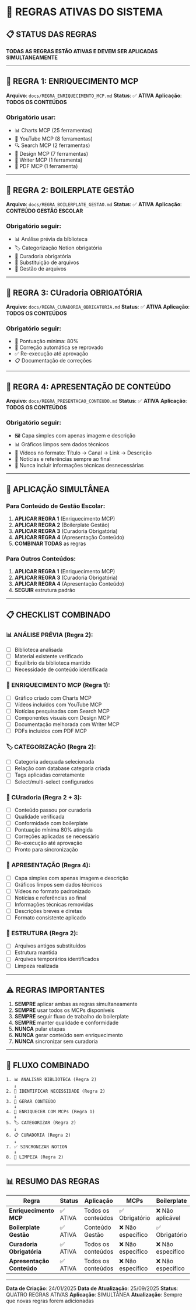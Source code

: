 # 🚀 REGRAS ATIVAS DO SISTEMA

## 📋 **STATUS DAS REGRAS**

**TODAS AS REGRAS ESTÃO ATIVAS E DEVEM SER APLICADAS SIMULTANEAMENTE**

---

## 🎯 **REGRA 1: ENRIQUECIMENTO MCP**
**Arquivo**: `docs/REGRA_ENRIQUECIMENTO_MCP.md`
**Status**: ✅ **ATIVA**
**Aplicação**: **TODOS OS CONTEÚDOS**

### **Obrigatório usar:**
- 📊 Charts MCP (25 ferramentas)
- 🎥 YouTube MCP (8 ferramentas)
- 🔍 Search MCP (2 ferramentas)
- 🎨 Design MCP (7 ferramentas)
- 📝 Writer MCP (1 ferramenta)
- 📄 PDF MCP (1 ferramenta)

---

## 🎯 **REGRA 2: BOILERPLATE GESTÃO**
**Arquivo**: `docs/REGRA_BOILERPLATE_GESTAO.md`
**Status**: ✅ **ATIVA**
**Aplicação**: **CONTEÚDO GESTÃO ESCOLAR**

### **Obrigatório seguir:**
- 📊 Análise prévia da biblioteca
- 🏷️ Categorização Notion obrigatória
- 📝 Curadoria obrigatória
- 🔄 Substituição de arquivos
- 📁 Gestão de arquivos

---

## 🎯 **REGRA 3: CUradoria OBRIGATÓRIA**
**Arquivo**: `docs/REGRA_CURADORIA_OBRIGATORIA.md`
**Status**: ✅ **ATIVA**
**Aplicação**: **TODOS OS CONTEÚDOS**

### **Obrigatório seguir:**
- 🎯 Pontuação mínima: 80%
- 🔧 Correção automática se reprovado
- ✅ Re-execução até aprovação
- 📋 Documentação de correções

---

## 🎯 **REGRA 4: APRESENTAÇÃO DE CONTEÚDO**
**Arquivo**: `docs/REGRA_PRESENTACAO_CONTEUDO.md`
**Status**: ✅ **ATIVA**
**Aplicação**: **TODOS OS CONTEÚDOS**

### **Obrigatório seguir:**
- 🖼️ Capa simples com apenas imagem e descrição
- 📊 Gráficos limpos sem dados técnicos
- 🎥 Vídeos no formato: Título → Canal → Link → Descrição
- 📰 Notícias e referências sempre ao final
- 🚫 Nunca incluir informações técnicas desnecessárias

---

## 🔄 **APLICAÇÃO SIMULTÂNEA**

### **Para Conteúdo de Gestão Escolar:**
1. **APLICAR REGRA 1** (Enriquecimento MCP)
2. **APLICAR REGRA 2** (Boilerplate Gestão)
3. **APLICAR REGRA 3** (Curadoria Obrigatória)
4. **APLICAR REGRA 4** (Apresentação Conteúdo)
5. **COMBINAR TODAS** as regras

### **Para Outros Conteúdos:**
1. **APLICAR REGRA 1** (Enriquecimento MCP)
2. **APLICAR REGRA 3** (Curadoria Obrigatória)
3. **APLICAR REGRA 4** (Apresentação Conteúdo)
4. **SEGUIR** estrutura padrão

---

## 📋 **CHECKLIST COMBINADO**

### **📊 ANÁLISE PRÉVIA (Regra 2):**
- [ ] Biblioteca analisada
- [ ] Material existente verificado
- [ ] Equilíbrio da biblioteca mantido
- [ ] Necessidade de conteúdo identificada

### **🎨 ENRIQUECIMENTO MCP (Regra 1):**
- [ ] Gráfico criado com Charts MCP
- [ ] Vídeos incluídos com YouTube MCP
- [ ] Notícias pesquisadas com Search MCP
- [ ] Componentes visuais com Design MCP
- [ ] Documentação melhorada com Writer MCP
- [ ] PDFs incluídos com PDF MCP

### **🏷️ CATEGORIZAÇÃO (Regra 2):**
- [ ] Categoria adequada selecionada
- [ ] Relação com database categoria criada
- [ ] Tags aplicadas corretamente
- [ ] Select/multi-select configurados

### **📝 CUradoria (Regra 2 + 3):**
- [ ] Conteúdo passou por curadoria
- [ ] Qualidade verificada
- [ ] Conformidade com boilerplate
- [ ] Pontuação mínima 80% atingida
- [ ] Correções aplicadas se necessário
- [ ] Re-execução até aprovação
- [ ] Pronto para sincronização

### **🎨 APRESENTAÇÃO (Regra 4):**
- [ ] Capa simples com apenas imagem e descrição
- [ ] Gráficos limpos sem dados técnicos
- [ ] Vídeos no formato padronizado
- [ ] Notícias e referências ao final
- [ ] Informações técnicas removidas
- [ ] Descrições breves e diretas
- [ ] Formato consistente aplicado

### **🔄 ESTRUTURA (Regra 2):**
- [ ] Arquivos antigos substituídos
- [ ] Estrutura mantida
- [ ] Arquivos temporários identificados
- [ ] Limpeza realizada

---

## ⚠️ **REGRAS IMPORTANTES**

1. **SEMPRE** aplicar ambas as regras simultaneamente
2. **SEMPRE** usar todos os MCPs disponíveis
3. **SEMPRE** seguir fluxo de trabalho do boilerplate
4. **SEMPRE** manter qualidade e conformidade
5. **NUNCA** pular etapas
6. **NUNCA** gerar conteúdo sem enriquecimento
7. **NUNCA** sincronizar sem curadoria

---

## 🚀 **FLUXO COMBINADO**

```
1. 📊 ANALISAR BIBLIOTECA (Regra 2)
   ↓
2. 🎯 IDENTIFICAR NECESSIDADE (Regra 2)
   ↓
3. 📝 GERAR CONTEÚDO
   ↓
4. 🎨 ENRIQUECER COM MCPs (Regra 1)
   ↓
5. 🏷️ CATEGORIZAR (Regra 2)
   ↓
6. 📋 CURADORIA (Regra 2)
   ↓
7. ✅ SINCRONIZAR NOTION
   ↓
8. 🧹 LIMPEZA (Regra 2)
```

---

## 📊 **RESUMO DAS REGRAS**

| Regra | Status | Aplicação | MCPs | Boilerplate | Curadoria | Apresentação |
|-------|--------|-----------|------|-------------|-----------|--------------|
| **Enriquecimento MCP** | ✅ ATIVA | Todos os conteúdos | ✅ Obrigatório | ❌ Não aplicável | ❌ Não específico | ❌ Não específico |
| **Boilerplate Gestão** | ✅ ATIVA | Conteúdo Gestão | ❌ Não específico | ✅ Obrigatório | ❌ Não específico | ❌ Não específico |
| **Curadoria Obrigatória** | ✅ ATIVA | Todos os conteúdos | ❌ Não específico | ❌ Não específico | ✅ Obrigatório | ❌ Não específico |
| **Apresentação Conteúdo** | ✅ ATIVA | Todos os conteúdos | ❌ Não específico | ❌ Não específico | ❌ Não específico | ✅ Obrigatório |

---

**Data de Criação**: 24/01/2025
**Data de Atualização**: 25/09/2025
**Status**: QUATRO REGRAS ATIVAS
**Aplicação**: SIMULTÂNEA
**Atualização**: Sempre que novas regras forem adicionadas
